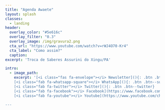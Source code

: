 ```yaml
---
title: "Agenda Awaete"
layout: splash
classes:
  - landing
header:
  overlay_color: "#5e616c"
  overlay_filter: "0.3"
  overlay_image: /img/gravura2.png
  cta_url: "https://www.youtube.com/watch?v=rWJ4O70-Kr4"
  cta_label: "Como assim?"
  caption:
excerpt: 'Troca de Saberes Assurini do Xingu/PA'

intro:
  - image_path:
    excerpt: '[<i class="fas fa-envelope"></i> Newsletter](){: .btn .btn--info}
    [<i class="fab fa-whatsapp-square"></i> WhatsApp](){: .btn .btn--success}
    [<i class="fab fa-twitter"></i> Twitter](){: .btn .btn--twitter}
    [<i class="fab fa-facebook"></i> Facebook](https://www.facebook.com/marytykwawara/){: .btn .btn--facebook}
    [<i class="fab fa-youtube"></i> Youtube](https://www.youtube.com/channel/UCKfzW1fA7S7EHB5rH__lP-A){: .btn .btn--danger} &nbsp;

---
```

